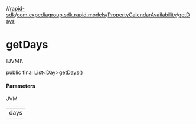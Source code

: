 //[rapid-sdk](../../../index.md)/[com.expediagroup.sdk.rapid.models](../index.md)/[PropertyCalendarAvailability](index.md)/[getDays](get-days.md)

# getDays

[JVM]\

public final [List](https://docs.oracle.com/javase/8/docs/api/java/util/List.html)&lt;[Day](../-day/index.md)&gt;[getDays](get-days.md)()

#### Parameters

JVM

| |
|---|
| days |
